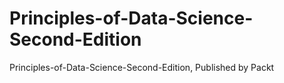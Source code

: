 # Principles-of-Data-Science-Second-Edition
Principles-of-Data-Science-Second-Edition, Published by Packt
